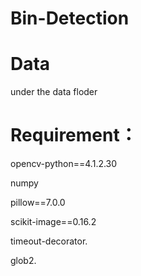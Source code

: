# Bin-Detection
# Data

under the data floder

# Requirement：

opencv-python==4.1.2.30

numpy

pillow==7.0.0 

scikit-image==0.16.2 

timeout-decorator. 

glob2. 

